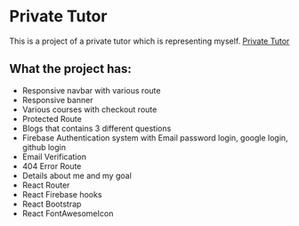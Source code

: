 # Private Tutor

This is a project of a private tutor which is representing myself. [Private Tutor](https://private-tutor-95828.web.app)

## What the project has:

* Responsive navbar with various route
* Responsive banner
* Various courses with checkout route
* Protected Route
* Blogs that contains 3 different questions
* Firebase Authentication system with Email password login, google login, github login
* Email Verification
* 404 Error Route
* Details about me and my goal
* React Router
* React Firebase hooks
* React Bootstrap
* React FontAwesomeIcon
